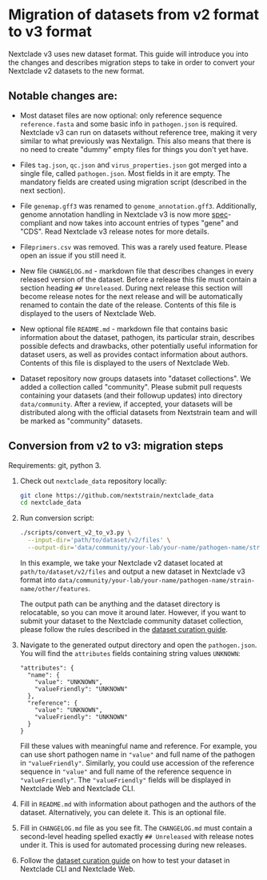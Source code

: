 # Migration of datasets from v2 format to v3 format

Nextclade v3 uses new dataset format. This guide will introduce you into the changes and describes migration steps to take in order to convert your Nextclade v2 datasets to the new format.

## Notable changes are:

- Most dataset files are now optional: only reference sequence `reference.fasta` and some basic info in `pathogen.json` is required. Nextclade v3 can run on datasets without reference tree, making it very similar to what previously was Nextalign. This also means that there is no need to create "dummy" empty files for things you don't yet have.

- Files `tag.json`, `qc.json` and `virus_properties.json` got merged into a single file, called `pathogen.json`. Most fields in it are empty. The mandatory fields are created using migration script (described in the next section).

- File `genemap.gff3` was renamed to `genome_annotation.gff3`. Additionally, genome annotation handling in Nextclade v3 is now more [spec](https://github.com/The-Sequence-Ontology/Specifications/blob/master/gff3.md)-compliant and now takes into account entries of types "gene" and "CDS". Read Nextclade v3 release notes for more details.

- File`primers.csv` was removed. This was a rarely used feature. Please open an issue if you still need it.

- New file `CHANGELOG.md` - markdown file that describes changes in every released version of the dataset. Before a release this file must contain a section heading `## Unreleased`. During next release this section will become release notes for the next release and will be automatically renamed to contain the date of the release. Contents of this file is displayed to the users of Nextclade Web.

- New optional file `README.md` - markdown file that contains basic information about the dataset, pathogen, its particular strain, describes possible defects and drawbacks, other potentially useful information for dataset users, as well as provides contact information about authors. Contents of this file is displayed to the users of Nextclade Web.

- Dataset repository now groups datasets into "dataset collections". We added a collection called "community". Please submit pull requests containing your datasets (and their followup updates) into directory `data/community`. After a review, if accepted, your datasets will be distributed along with the official datasets from Nextstrain team and will be marked as "community" datasets.

## Conversion from v2 to v3: migration steps

Requirements: git, python 3.

1. Check out `nextclade_data` repository locally:

    ```bash
    git clone https://github.com/nextstrain/nextclade_data
    cd nextclade_data
    ```

2. Run conversion script:

    ```bash
    ./scripts/convert_v2_to_v3.py \
      --input-dir='path/to/dataset/v2/files' \
      --output-dir='data/community/your-lab/your-name/pathogen-name/strain-name/other/features'
    ```

    In this example, we take your Nextclade v2 dataset located at `path/to/dataset/v2/files` and output a new dataset in Nextclade v3 format into `data/community/your-lab/your-name/pathogen-name/strain-name/other/features`.
  
    The output path can be anything and the dataset directory is relocatable, so you can move it around later. However, if you want to submit your dataset to the Nextclade community dataset collection, please follow the rules described in the [dataset curation guide](dataset-curation-guide.md).

3. Navigate to the generated output directory and open the `pathogen.json`. You will find the `attributes` fields containing string values `UNKNOWN`:

    ```
    "attributes": {
      "name": {
        "value": "UNKNOWN",
        "valueFriendly": "UNKNOWN"
      },
      "reference": {
        "value": "UNKNOWN",
        "valueFriendly": "UNKNOWN"
      }
    }
    ```
    
    Fill these values with meaningful name and reference. For example, you can use short pathogen name in `"value"` and full name of the pathogen in `"valueFriendly"`. Similarly, you could use accession of the reference sequence in `"value"` and full name of the reference sequence in `"valueFriendly"`. The `"valueFriendly"` fields will be displayed in Nextclade Web and Nextclade CLI.

4. Fill in `README.md` with information about pathogen and the authors of the dataset. Alternatively, you can delete it. This is an optional file.

5. Fill in `CHANGELOG.md` file as you see fit. The `CHANGELOG.md` must contain a second-level heading spelled exactly `## Unreleased` with release notes under it. This is used for automated processing during new releases.

6. Follow the [dataset curation guide](dataset-curation-guide.md) on how to test your dataset in Nextclade CLI and Nextclade Web.
